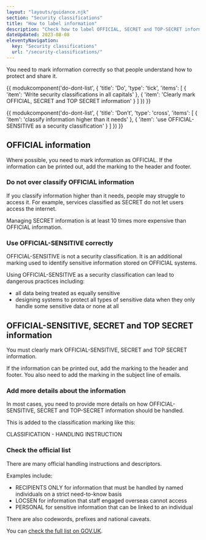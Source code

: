 ```yaml
---
layout: "layouts/guidance.njk"
section: "Security classifications"
title: "How to label information"
description: "Check how to label OFFICIAL, SECRET and TOP-SECRET information and how to use OFFICIAL-SENSITIVE correctly in Defence."
dateUpdated: 2023-08-08
eleventyNavigation:
  key: "Security classifications"
  url: "/security-classifications/"
---
```


You need to mark information correctly so that people understand how to protect and share it.

{{ modukcomponent('do-dont-list', {
  'title': 'Do',
  'type': 'tick',
  'items': [
    {
      'item': 'Write security classifications in all capitals'
    },
    {
      'item': 'Clearly mark OFFICIAL, SECRET and TOP SECRET information'
    }
  ]
}) }}

{{ modukcomponent('do-dont-list', {
  'title': 'Don’t',
  'type': 'cross',
  'items': [
    {
      'item': 'classify information higher than it needs'
    },
    {
      'item': 'use OFFICIAL-SENSITIVE as a security classification'
    }
  ]
}) }}

## OFFICIAL information

Where possible, you need to mark information as OFFICIAL. If the information can be printed out, add the marking to the header and footer. 
  
### Do not over classify OFFICIAL information

If you classify information higher than it needs, people may struggle to access it. For example, services classified as SECRET do not let users access the internet.

Managing SECRET information is at least 10 times more expensive than OFFICIAL information.

### Use OFFICIAL-SENSITIVE correctly

OFFICIAL-SENSITIVE is not a security classification. It is an additional marking used to identify sensitive information stored on OFFICIAL systems.

Using OFFICIAL-SENSITIVE as a security classification can lead to dangerous practices including:

- all data being treated as equally sensitive
- designing systems to protect all types of sensitive data when they only handle some sensitive data or none at all


## OFFICIAL-SENSITIVE, SECRET and TOP SECRET information

You must clearly mark OFFICIAL-SENSITIVE, SECRET and TOP SECRET information.

If the information can be printed out, add the marking to the header and footer. You also need to add the marking in the subject line of emails.

### Add more details about the information

In most cases, you need to provide more details on how OFFICIAL-SENSITIVE, SECRET and TOP-SECRET information should be handled. 

This is added to the classification marking like this:

CLASSIFICATION - HANDLING INSTRUCTION 

### Check the official list

There are many official handling instructions and descriptors. 

Examples include:

- RECIPIENTS ONLY for information that must be handled by named individuals on a strict need-to-know basis
- LOCSEN for information that staff engaged overseas cannot access
- PERSONAL for sensitive information that can be linked to an individual

There are also codewords, prefixes and national caveats. 

You can [check the full list on GOV.UK](https://www.gov.uk/government/publications/government-security-classifications/government-security-classifications-policy-html#additional-markings).

